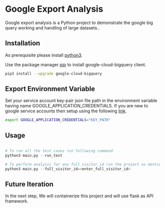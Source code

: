 # Google Export Analysis

Google export analysis is a Python project to demonstrate the google big query working and handling of large datasets..

## Installation

As prerequisite please install [python3](https://www.python.org/downloads/). 

Use the package manager [pip](https://pip.pypa.io/en/stable/) to install google-cloud-bigquery client.

```bash
pip3 install --upgrade google-cloud-bigquery
```
## Export Environment Variable

Set your service account key-pair json file path in the environment variable having name GOOGLE_APPLICATION_CREDENTIALS. If you are new to google service accounts then setup using the following [link](https://cloud.google.com/bigquery/docs/reference/libraries).

```bash
export GOOGLE_APPLICATION_CREDENTIALS="KEY_PATH"
```

## Usage
```python

# To run all the test cases run following command
python3 main.py --run_test

# To perform analysis for any full_visitor_id run the project as mentioned below.
python3 main.py --full_visitor_id=<enter_full_visitor_id>

```

## Future Iteration
In the next step, We will containerize  this project and will use flask as API framework.